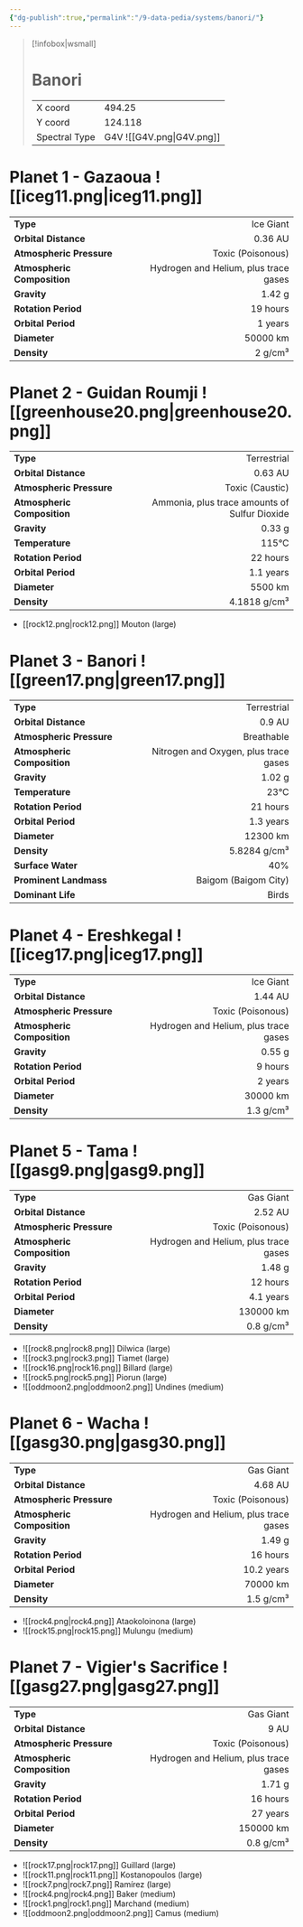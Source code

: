 ```yaml
---
{"dg-publish":true,"permalink":"/9-data-pedia/systems/banori/"}
---
```


> [!infobox|wsmall]
> # Banori
> | | |
> | - | - |
> | X coord | 494.25 |
> | Y coord| 124.118 |
> | Spectral Type | G4V ![[G4V.png\|G4V.png]] |

# Planet 1 - Gazaoua ![[iceg11.png\|iceg11.png]]
|                             |                           |
| --------------------------- | -------------------------:|
| **Type**                    |             Ice Giant |
| **Orbital Distance**        |   0.36 AU |
| **Atmospheric Pressure**    |       Toxic (Poisonous) |
| **Atmospheric Composition** |      Hydrogen and Helium, plus trace gases |
| **Gravity**                 |        1.42 g |
| **Rotation Period**         |  19 hours |
| **Orbital Period** | 1 years |
| **Diameter**                |      50000 km | 
| **Density**                 |    2 g/cm³ |





# Planet 2 - Guidan Roumji ![[greenhouse20.png\|greenhouse20.png]]
|                             |                           |
| --------------------------- | -------------------------:|
| **Type**                    |             Terrestrial |
| **Orbital Distance**        |   0.63 AU |
| **Atmospheric Pressure**    |       Toxic (Caustic) |
| **Atmospheric Composition** |      Ammonia, plus trace amounts of Sulfur Dioxide |
| **Gravity**                 |        0.33 g |
| **Temperature**             |    115°C |
| **Rotation Period**         |  22 hours |
| **Orbital Period** | 1.1 years |
| **Diameter**                |      5500 km | 
| **Density**                 |    4.1818 g/cm³ |



- [[rock12.png\|rock12.png]] Mouton (large)

# Planet 3 - Banori ![[green17.png\|green17.png]]
|                             |                           |
| --------------------------- | -------------------------:|
| **Type**                    |             Terrestrial |
| **Orbital Distance**        |   0.9 AU |
| **Atmospheric Pressure**    |       Breathable |
| **Atmospheric Composition** |      Nitrogen and Oxygen, plus trace gases |
| **Gravity**                 |        1.02 g |
| **Temperature**             |    23°C |
| **Rotation Period**         |  21 hours |
| **Orbital Period** | 1.3 years |
| **Diameter**                |      12300 km | 
| **Density**                 |    5.8284 g/cm³ |
| **Surface Water**           |           40% | 
| **Prominent Landmass**      |         Baigom (Baigom City) | 
| **Dominant Life**           |         Birds |





# Planet 4 - Ereshkegal ![[iceg17.png\|iceg17.png]]
|                             |                           |
| --------------------------- | -------------------------:|
| **Type**                    |             Ice Giant |
| **Orbital Distance**        |   1.44 AU |
| **Atmospheric Pressure**    |       Toxic (Poisonous) |
| **Atmospheric Composition** |      Hydrogen and Helium, plus trace gases |
| **Gravity**                 |        0.55 g |
| **Rotation Period**         |  9 hours |
| **Orbital Period** | 2 years |
| **Diameter**                |      30000 km | 
| **Density**                 |    1.3 g/cm³ |





# Planet 5 - Tama ![[gasg9.png\|gasg9.png]]
|                             |                           |
| --------------------------- | -------------------------:|
| **Type**                    |             Gas Giant |
| **Orbital Distance**        |   2.52 AU |
| **Atmospheric Pressure**    |       Toxic (Poisonous) |
| **Atmospheric Composition** |      Hydrogen and Helium, plus trace gases |
| **Gravity**                 |        1.48 g |
| **Rotation Period**         |  12 hours |
| **Orbital Period** | 4.1 years |
| **Diameter**                |      130000 km | 
| **Density**                 |    0.8 g/cm³ |



- ![[rock8.png\|rock8.png]] Dilwica (large)
- ![[rock3.png\|rock3.png]] Tiamet (large)
- ![[rock16.png\|rock16.png]] Billard (large)
- ![[rock5.png\|rock5.png]] Piorun (large)
- ![[oddmoon2.png\|oddmoon2.png]] Undines (medium)


# Planet 6 - Wacha ![[gasg30.png\|gasg30.png]]
|                             |                           |
| --------------------------- | -------------------------:|
| **Type**                    |             Gas Giant |
| **Orbital Distance**        |   4.68 AU |
| **Atmospheric Pressure**    |       Toxic (Poisonous) |
| **Atmospheric Composition** |      Hydrogen and Helium, plus trace gases |
| **Gravity**                 |        1.49 g |
| **Rotation Period**         |  16 hours |
| **Orbital Period** | 10.2 years |
| **Diameter**                |      70000 km | 
| **Density**                 |    1.5 g/cm³ |



- ![[rock4.png\|rock4.png]] Ataokoloinona (large)
- ![[rock15.png\|rock15.png]] Mulungu (medium)


# Planet 7 - Vigier's Sacrifice ![[gasg27.png\|gasg27.png]]
|                             |                           |
| --------------------------- | -------------------------:|
| **Type**                    |             Gas Giant |
| **Orbital Distance**        |   9 AU |
| **Atmospheric Pressure**    |       Toxic (Poisonous) |
| **Atmospheric Composition** |      Hydrogen and Helium, plus trace gases |
| **Gravity**                 |        1.71 g |
| **Rotation Period**         |  16 hours |
| **Orbital Period** | 27 years |
| **Diameter**                |      150000 km | 
| **Density**                 |    0.8 g/cm³ |



- ![[rock17.png\|rock17.png]] Guillard (large)
- ![[rock11.png\|rock11.png]] Kostanopoulos (large)
- ![[rock7.png\|rock7.png]] Ramírez (large)
- ![[rock4.png\|rock4.png]] Baker (medium)
- ![[rock1.png\|rock1.png]] Marchand (medium)
- ![[oddmoon2.png\|oddmoon2.png]] Camus (medium)


